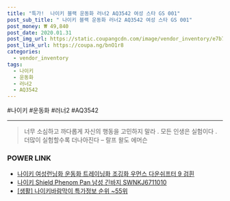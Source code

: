 ```yaml
--- 
title: "특가!  나이키 블랙 운동화 러너2 AQ3542 여성 스타 GS 001" 
post_sub_title: " 나이키 블랙 운동화 러너2 AQ3542 여성 스타 GS 001" 
post_money: ₩ 49,840 
post_date: 2020.01.31 
post_img_url: https://static.coupangcdn.com/image/vendor_inventory/e7b7/14b94b8dc2c595dd58e61af75b2edc739aebd1b67e5038c48ff9d2f57f4d.jpg 
post_link_url: https://coupa.ng/bnO1r8 
categories: 
  - vendor_inventory 
tags: 
  - 나이키 
  - 운동화 
  - 러너2 
  - AQ3542 
--- 
```

  #나이키 #운동화 #러너2 #AQ3542 
<hr> 

> 너무 소심하고 까다롭게 자신의 행동을 고민하지 말라 . 모든 인생은 실험이다 . 더많이 실험할수록 더나아진다  – 랄프 왈도 에머슨 


### POWER LINK

* <a href="https://blog.naver.com/fasyy4321/221782296565" target="_blank">나이키 여성런닝화 운동화 트레이닝화 조깅화 우먼스 다운쉬프터 9 검흰</a>
* <a href="https://blog.naver.com/santokki14/221784209657" target="_blank">나이키 Shield Phenom Pan 남성 긴바지 SWNKJ6711010</a>
* <a href="https://blog.naver.com/sakai111/221776477019" target="_blank"> [생활] 나이키바람막이 특가정보 순위 ~55위</a>
